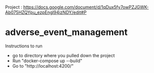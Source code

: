 Project : https://docs.google.com/document/d/1qDux5fy7owPZJGWK-Ab075HZQYpu_ezpEngl94izNDY/edit#P

# adverse_event_management

Instructions to run
- go to directory where you pulled down the project
- Run "docker-compose up --build"
- Go to "http://localhost:4200/"
